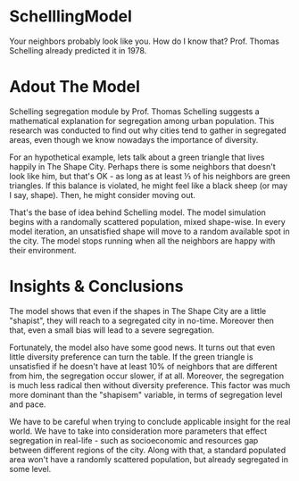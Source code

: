 # SchelllingModel

Your neighbors probably look like you. How do I know that? Prof. Thomas Schelling already predicted it in 1978.

# Adout The Model

Schelling segregation module by Prof. Thomas Schelling suggests a mathematical explanation for segregation among urban population. 
This research was conducted to find out why cities tend to gather in segregated areas, even though we know nowadays the importance of diversity. 

For an hypothetical example, lets talk about a green triangle that lives happily in The Shape City. Perhaps there is some neighbors that doesn't look like him, but that's OK - as long as at least ⅓ of his neighbors are green triangles. If this balance is violated, he might feel like a black sheep (or may I say, shape). Then, he might consider moving out.

That's the base of idea behind Schelling model. The model simulation begins with a randomally scattered population, mixed shape-wise. In every model iteration, an unsatisfied shape will move to a random available spot in the city. The model stops running when all the neighbors are happy with their environment.

# Insights & Conclusions

The model shows that even if the shapes in The Shape City are a little "shapist", they will reach to a segregated city in no-time. Moreover then that, even a small bias will lead to a severe segregation.

Fortunately, the model also have some good news. It turns out that even little diversity preference can turn the table. If the green triangle is unsatisfied if he doesn't have at least 10% of neighbors that are different from him, the segregation occur slower, if at all. Moreover, the segregation is much less radical then without diversity preference. This factor was much more dominant than the "shapisem" variable, in terms of segregation level and pace.

We have to be careful when trying to conclude applicable insight for the real world. We have to take into consideration more parameters that effect segregation in real-life - such as socioeconomic and resources gap between different regions of the city. Along with that, a standard populated area won't have a randomly scattered population, but already segregated in some level.
 
